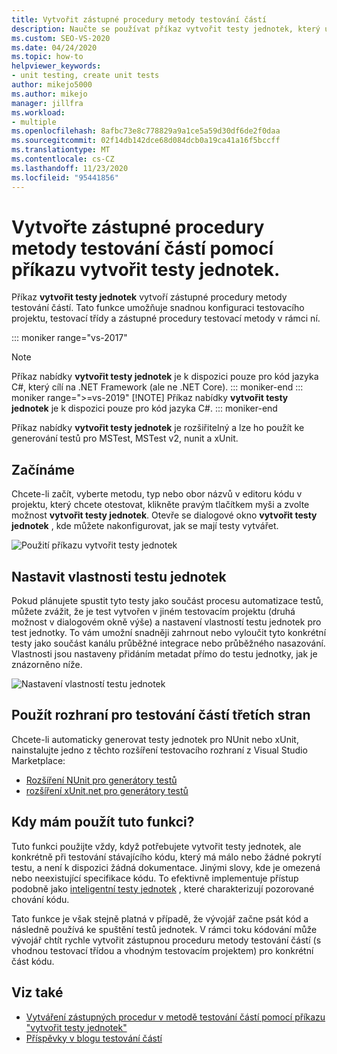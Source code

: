 ```yaml
---
title: Vytvořit zástupné procedury metody testování částí
description: Naučte se používat příkaz vytvořit testy jednotek, který umožňuje snadnou konfiguraci testovacího projektu, testovací třídy a zástupné procedury testovací metody v ní.
ms.custom: SEO-VS-2020
ms.date: 04/24/2020
ms.topic: how-to
helpviewer_keywords:
- unit testing, create unit tests
author: mikejo5000
ms.author: mikejo
manager: jillfra
ms.workload:
- multiple
ms.openlocfilehash: 8afbc73e8c778829a9a1ce5a59d30df6de2f0daa
ms.sourcegitcommit: 02f14db142dce68d084dcb0a19ca41a16f5bccff
ms.translationtype: MT
ms.contentlocale: cs-CZ
ms.lasthandoff: 11/23/2020
ms.locfileid: "95441856"
---
```

# <a name="create-unit-test-method-stubs-with-the-create-unit-tests-command"></a>Vytvořte zástupné procedury metody testování částí pomocí příkazu vytvořit testy jednotek.

Příkaz **vytvořit testy jednotek** vytvoří zástupné procedury metody testování částí. Tato funkce umožňuje snadnou konfiguraci testovacího projektu, testovací třídy a zástupné procedury testovací metody v rámci ní.

::: moniker range="vs-2017"
> [!NOTE]
> Příkaz nabídky **vytvořit testy jednotek** je k dispozici pouze pro kód jazyka C#, který cílí na .NET Framework (ale ne .NET Core).
::: moniker-end
::: moniker range=">=vs-2019"
> [!NOTE]
> Příkaz nabídky **vytvořit testy jednotek** je k dispozici pouze pro kód jazyka C#.
::: moniker-end

Příkaz nabídky **vytvořit testy jednotek** je rozšiřitelný a lze ho použít ke generování testů pro MSTest, MSTest v2, nunit a xUnit.

## <a name="get-started"></a>Začínáme

Chcete-li začít, vyberte metodu, typ nebo obor názvů v editoru kódu v projektu, který chcete otestovat, klikněte pravým tlačítkem myši a zvolte možnost **vytvořit testy jednotek**. Otevře se dialogové okno **vytvořit testy jednotek** , kde můžete nakonfigurovat, jak se mají testy vytvářet.

![Použití příkazu vytvořit testy jednotek](media/createunittestcommand.png)

## <a name="set-unit-test-traits"></a>Nastavit vlastnosti testu jednotek

Pokud plánujete spustit tyto testy jako součást procesu automatizace testů, můžete zvážit, že je test vytvořen v jiném testovacím projektu (druhá možnost v dialogovém okně výše) a nastavení vlastností testu jednotek pro test jednotky. To vám umožní snadněji zahrnout nebo vyloučit tyto konkrétní testy jako součást kanálu průběžné integrace nebo průběžného nasazování. Vlastnosti jsou nastaveny přidáním metadat přímo do testu jednotky, jak je znázorněno níže.

![Nastavení vlastností testu jednotek](media/createunittest.png)

## <a name="use-third-party-unit-test-frameworks"></a>Použít rozhraní pro testování částí třetích stran

Chcete-li automaticky generovat testy jednotek pro NUnit nebo xUnit, nainstalujte jedno z těchto rozšíření testovacího rozhraní z Visual Studio Marketplace:

* [Rozšíření NUnit pro generátory testů](https://marketplace.visualstudio.com/items?itemName=NUnitDevelopers.TestGeneratorNUnitextension)
* [rozšíření xUnit.net pro generátory testů](https://marketplace.visualstudio.com/items?itemName=BradWilson.xUnitnetTestExtensions)

## <a name="when-should-i-use-this-feature"></a>Kdy mám použít tuto funkci?

Tuto funkci použijte vždy, když potřebujete vytvořit testy jednotek, ale konkrétně při testování stávajícího kódu, který má málo nebo žádné pokrytí testu, a není k dispozici žádná dokumentace. Jinými slovy, kde je omezená nebo neexistující specifikace kódu. To efektivně implementuje přístup podobně jako [inteligentní testy jednotek](https://devblogs.microsoft.com/devops/introducing-smart-unit-tests/) , které charakterizují pozorované chování kódu.

Tato funkce je však stejně platná v případě, že vývojář začne psát kód a následně používá ke spuštění testů jednotek. V rámci toku kódování může vývojář chtít rychle vytvořit zástupnou proceduru metody testování částí (s vhodnou testovací třídou a vhodným testovacím projektem) pro konkrétní část kódu.

## <a name="see-also"></a>Viz také

- [Vytváření zástupných procedur v metodě testování částí pomocí příkazu "vytvořit testy jednotek"](https://devblogs.microsoft.com/devops/creating-unit-test-method-stubs-with-create-unit-tests/)
- [Příspěvky v blogu testování částí](https://devblogs.microsoft.com/devops/?s=unit+testing)
